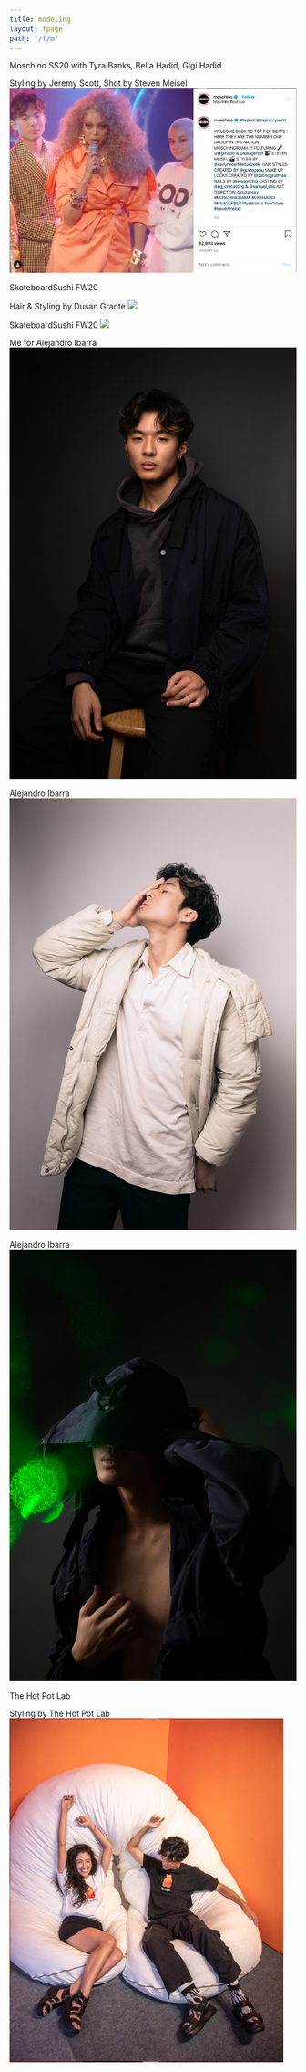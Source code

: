 ```yaml
---
title: modeling
layout: fpage
path: "/f/m"
---
```


Moschino SS20 with Tyra Banks, Bella Hadid, Gigi Hadid

Styling by Jeremy Scott, Shot by Steven Meisel
![](./m8.jpg)

SkateboardSushi FW20

Hair & Styling by Dusan Grante
![](./m9.png)

SkateboardSushi FW20
![](./m10.png)

Me for Alejandro Ibarra
![](./m2.png)

Alejandro Ibarra
![](./m3.jpg)

Alejandro Ibarra
![](./m5.jpg)

The Hot Pot Lab

Styling by The Hot Pot Lab
![](./m11.png)